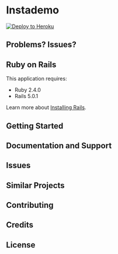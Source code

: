Instademo
================

[![Deploy to Heroku](https://www.herokucdn.com/deploy/button.png)](https://heroku.com/deploy)


Problems? Issues?
-----------


Ruby on Rails
-------------

This application requires:

- Ruby 2.4.0
- Rails 5.0.1

Learn more about [Installing Rails](http://railsapps.github.io/installing-rails.html).

Getting Started
---------------

Documentation and Support
-------------------------

Issues
-------------

Similar Projects
----------------

Contributing
------------

Credits
-------

License
-------
